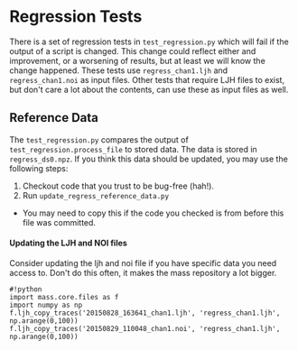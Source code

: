 # Regression Tests

There is a set of regression tests in `test_regression.py` which will fail if the output of a script is changed. This change could reflect either and improvement, or a worsening of results, but at least we will know the change happened. These tests use `regress_chan1.ljh` and `regress_chan1.noi` as input files. Other tests that require LJH files to exist, but don't care a lot about the contents, can use these as input files as well.

## Reference Data

The `test_regression.py` compares the output of `test_regression.process_file` to stored data. The data is stored in `regress_ds0.npz`. If you think this data should be updated, you may use the following steps:
1. Checkout code that you trust to be bug-free (hah!).
2. Run `update_regress_reference_data.py`
  * You may need to copy this if the code you checked is from before this file was committed.

#### Updating the LJH and NOI files
Consider updating the ljh and noi file if you have specific data you need access to. Don't do this often, it makes the mass repository a lot bigger.
```
#!python
import mass.core.files as f
import numpy as np
f.ljh_copy_traces('20150828_163641_chan1.ljh', 'regress_chan1.ljh', np.arange(0,100))
f.ljh_copy_traces('20150829_110048_chan1.noi', 'regress_chan1.ljh', np.arange(0,100))
```
